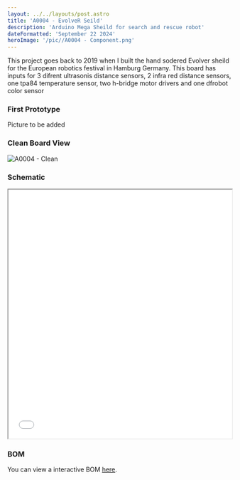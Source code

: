 ```yaml
---
layout: ../../layouts/post.astro
title: 'A0004 - EvolveR Seild'
description: 'Arduino Mega Sheild for search and rescue robot'
dateFormatted: 'September 22 2024'
heroImage: '/pic//A0004 - Component.png'
---
```


This project goes back to 2019 when I built the hand sodered Evolver sheild for the European robotics festival in Hamburg Germany.
This board has inputs for 3 difrent ultrasonis distance sensors, 2 infra red distance sensors, one tpa84 temperature sensor, two h-bridge motor drivers and one dfrobot color sensor

### First Prototype

Picture to be added

### Clean Board View

![A0004 - Clean](/pic/A0004%20-%20Clean.png)

### Schematic

<iframe src="/sch/A0004-Schematic.pdf" width="100%" height="560px"></iframe>

 
### BOM

You can view a interactive BOM [here](/bom/BOM_A0004.html).